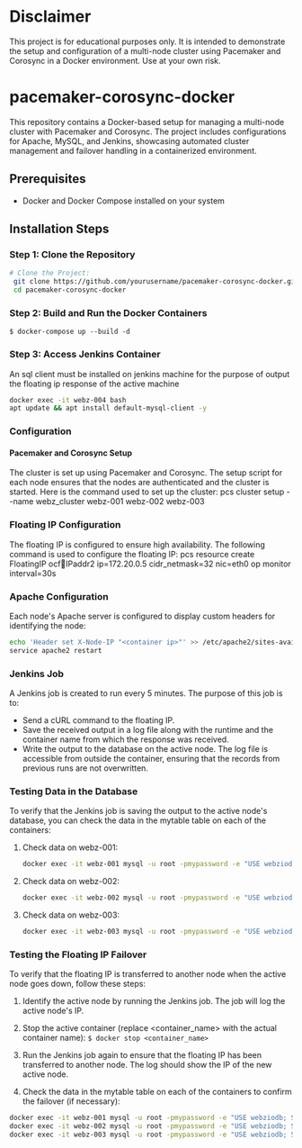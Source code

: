 # Disclaimer
This project is for educational purposes only. It is intended to demonstrate the setup and configuration of a multi-node cluster using Pacemaker and Corosync in a Docker environment. Use at your own risk.


# pacemaker-corosync-docker

This repository contains a Docker-based setup for managing a multi-node cluster with Pacemaker and Corosync. The project includes configurations for Apache, MySQL, and Jenkins, showcasing automated cluster management and failover handling in a containerized environment.

## Prerequisites

- Docker and Docker Compose installed on your system

## Installation Steps

### Step 1: Clone the Repository
```bash
# Clone the Project:
 git clone https://github.com/yourusername/pacemaker-corosync-docker.git
 cd pacemaker-corosync-docker
```
### Step 2: Build and Run the Docker Containers
`$ docker-compose up --build -d`

### Step 3: Access Jenkins Container
An sql client must be installed on jenkins machine for the purpose of output the floating ip response of the active machine
```bash
docker exec -it webz-004 bash
apt update && apt install default-mysql-client -y
```
### Configuration
#### Pacemaker and Corosync Setup
The cluster is set up using Pacemaker and Corosync. The setup script for each node ensures that the nodes are authenticated and the cluster is started. Here is the command used to set up the cluster:
pcs cluster setup --name webz_cluster webz-001 webz-002 webz-003

### Floating IP Configuration
The floating IP is configured to ensure high availability. The following command is used to configure the floating IP:
pcs resource create FloatingIP ocf:heartbeat:IPaddr2 ip=172.20.0.5 cidr_netmask=32 nic=eth0 op monitor interval=30s

### Apache Configuration
Each node's Apache server is configured to display custom headers for identifying the node:
```bash
echo 'Header set X-Node-IP "<container ip>"' >> /etc/apache2/sites-available/000-default.conf
service apache2 restart
```
### Jenkins Job
A Jenkins job is created to run every 5 minutes. The purpose of this job is to:
* Send a cURL command to the floating IP.
* Save the received output in a log file along with the runtime and the container name from which the response was received.
* Write the output to the database on the active node.
The log file is accessible from outside the container, ensuring that the records from previous runs are not overwritten.

### Testing Data in the Database
To verify that the Jenkins job is saving the output to the active node's database, you can check the data in the mytable table on each of the containers:
1. Check data on webz-001:
   ```bash
   docker exec -it webz-001 mysql -u root -pmypassword -e "USE webziodb; SELECT * FROM mytable;"```
2. Check data on webz-002:
   ```bash
   docker exec -it webz-002 mysql -u root -pmypassword -e "USE webziodb; SELECT * FROM mytable;"```
3. Check data on webz-003:
   ```bash
   docker exec -it webz-003 mysql -u root -pmypassword -e "USE webziodb; SELECT * FROM mytable;"```

### Testing the Floating IP Failover
To verify that the floating IP is transferred to another node when the active node goes down, follow these steps:
1. Identify the active node by running the Jenkins job. The job will log the active node's IP.
2. Stop the active container (replace <container_name> with the actual container name):
`$ docker stop <container_name>`

3. Run the Jenkins job again to ensure that the floating IP has been transferred to another node. The log should show the IP of the new active node.
4. Check the data in the mytable table on each of the containers to confirm the failover (if necessary):
```bash
docker exec -it webz-001 mysql -u root -pmypassword -e "USE webziodb; SELECT * FROM mytable;"
docker exec -it webz-002 mysql -u root -pmypassword -e "USE webziodb; SELECT * FROM mytable;"
docker exec -it webz-003 mysql -u root -pmypassword -e "USE webziodb; SELECT * FROM mytable;"
```


